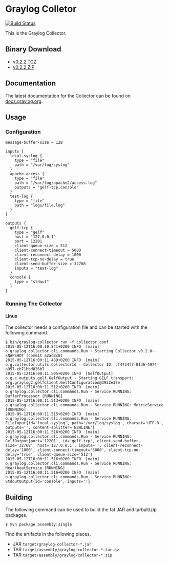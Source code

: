 Graylog Colletor
================

[![Build Status](https://travis-ci.org/Graylog2/collector.svg?branch=master)](https://travis-ci.org/Graylog2/collector)

This is the Graylog Collector.

## Binary Download

* [v0.2.2 TGZ](https://packages.graylog2.org/releases/graylog-collector/graylog-collector-0.2.2.tgz)
* [v0.2.2 ZIP](https://packages.graylog2.org/releases/graylog-collector/graylog-collector-0.2.2.zip)

## Documentation

The latest documentation for the Collector can be found on
[docs.graylog.org](http://docs.graylog.org/en/latest/pages/collector.html).

## Usage


### Configuration

```
message-buffer-size = 128

inputs {
  local-syslog {
    type = "file"
    path = "/var/log/syslog"
  }
  apache-access {
    type = "file"
    path = "/var/log/apache2/access.log"
    outputs = "gelf-tcp,console"
  }
  test-log {
    type = "file"
    path = "logs/file.log"
  }
}

outputs {
  gelf-tcp {
    type = "gelf"
    host = "127.0.0.1"
    port = 12201
    client-queue-size = 512
    client-connect-timeout = 5000
    client-reconnect-delay = 1000
    client-tcp-no-delay = true
    client-send-buffer-size = 32768
    inputs = "test-log"
  }
  console {
    type = "stdout"
  }
}
```

### Running The Collector

#### Linux

The collector needs a configuration file and can be started with the following command.

```
$ bin/graylog-collector run -f collector.conf
2015-05-12T16:00:10.841+0200 INFO  [main] o.graylog.collector.cli.commands.Run - Starting Collector v0.2.0-SNAPSHOT (commit a2ad8c8)
2015-05-12T16:00:11.489+0200 INFO  [main] o.g.collector.utils.CollectorId - Collector ID: cf4734f7-01d6-4974-a957-cb71bbd826b7
2015-05-12T16:00:11.505+0200 INFO  [GelfOutput] o.g.c.outputs.gelf.GelfOutput - Starting GELF transport: org.graylog2.gelfclient.GelfConfiguration@3952e37e
2015-05-12T16:00:11.512+0200 INFO  [main] o.graylog.collector.cli.commands.Run - Service RUNNING: BufferProcessor [RUNNING]
2015-05-12T16:00:11.513+0200 INFO  [main] o.graylog.collector.cli.commands.Run - Service RUNNING: MetricService [RUNNING]
2015-05-12T16:00:11.515+0200 INFO  [main] o.graylog.collector.cli.commands.Run - Service RUNNING: FileInput{id='local-syslog', path='/var/log/syslog', charset='UTF-8', outputs='', content-splitter='NEWLINE'}
2015-05-12T16:00:11.516+0200 INFO  [main] o.graylog.collector.cli.commands.Run - Service RUNNING: GelfOutput{port='12201', id='gelf-tcp', client-send-buffer-size='32768', host='127.0.0.1', inputs='', client-reconnect-delay='1000', client-connect-timeout='5000', client-tcp-no-delay='true', client-queue-size='512'}
2015-05-12T16:00:11.516+0200 INFO  [main] o.graylog.collector.cli.commands.Run - Service RUNNING: HeartbeatService [RUNNING]
2015-05-12T16:00:11.516+0200 INFO  [main] o.graylog.collector.cli.commands.Run - Service RUNNING: StdoutOutput{id='console', inputs=''}
```

## Building

The following command can be used to build the fat JAR and tarball/zip packages.

```
$ mvn package assembly:single
```

Find the artifacts in the following places.

* JAR `target/graylog-collector-*.jar`
* TAR `target/assembly/graylog-collector-*.tar.gz`
* TAR `target/assembly/graylog-collector-*.zip`
